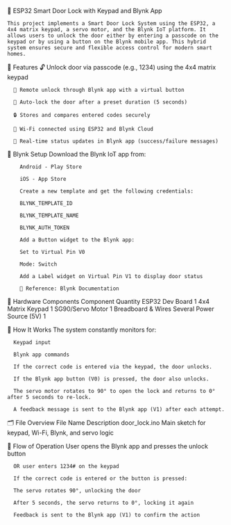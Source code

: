 🔐 ESP32 Smart Door Lock with Keypad and Blynk App

    This project implements a Smart Door Lock System using the ESP32, a 4x4 matrix keypad, a servo motor, and the Blynk IoT platform. It allows users to unlock the door either by entering a passcode on the keypad or by using a button on the Blynk mobile app. This hybrid system ensures secure and flexible access control for modern smart homes.

🔧 Features
      🔓 Unlock door via passcode (e.g., 1234) using the 4x4 matrix keypad
      
      📲 Remote unlock through Blynk app with a virtual button
      
      🔁 Auto-lock the door after a preset duration (5 seconds)
      
      🔒 Stores and compares entered codes securely
      
      📡 Wi-Fi connected using ESP32 and Blynk Cloud
      
      📘 Real-time status updates in Blynk app (success/failure messages)

📱 Blynk Setup
        Download the Blynk IoT app from:
        
        Android - Play Store
        
        iOS - App Store
        
        Create a new template and get the following credentials:
        
        BLYNK_TEMPLATE_ID
        
        BLYNK_TEMPLATE_NAME
        
        BLYNK_AUTH_TOKEN
        
        Add a Button widget to the Blynk app:
        
        Set to Virtual Pin V0
        
        Mode: Switch
        
        Add a Label widget on Virtual Pin V1 to display door status

        📘 Reference: Blynk Documentation
        

🧠 Hardware Components
          Component	Quantity
          ESP32 Dev Board	1
          4x4 Matrix Keypad	1
          SG90/Servo Motor	1
          Breadboard & Wires	Several
          Power Source (5V)	1

          
🧪 How It Works
      The system constantly monitors for:
      
      Keypad input
      
      Blynk app commands
      
      If the correct code is entered via the keypad, the door unlocks.
      
      If the Blynk app button (V0) is pressed, the door also unlocks.
      
      The servo motor rotates to 90° to open the lock and returns to 0° after 5 seconds to re-lock.
      
      A feedback message is sent to the Blynk app (V1) after each attempt.

🗂️ File Overview
        File Name	Description
        door_lock.ino	Main sketch for keypad, Wi-Fi, Blynk, and servo logic


🔄 Flow of Operation
      User opens the Blynk app and presses the unlock button
      
      OR user enters 1234# on the keypad
      
      If the correct code is entered or the button is pressed:
      
      The servo rotates 90°, unlocking the door
      
      After 5 seconds, the servo returns to 0°, locking it again
      
      Feedback is sent to the Blynk app (V1) to confirm the action
